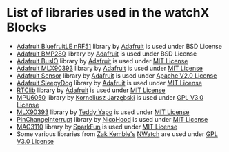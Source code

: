 # **List of libraries used in the watchX Blocks**


* [Adafruit BluefruitLE nRF51][2] library by [Adafruit][1] is used under BSD License
* [Adafruit BMP280][3] library by [Adafruit][1] is used under BSD License
* [Adafruit BusIO][4] library by [Adafruit][1] is used under [MIT License][9]
* [Adafruit MLX90393][5] library by [Adafruit][1] is used under [MIT License][10]
* [Adafruit Sensor][6] library by [Adafruit][1] is used under [Apache V2.0 License][11]
* [Adafruit SleepyDog][7] library by [Adafruit][1] is used under [MIT License][12]
* [RTClib][8] library by [Adafruit][1] is used under [MIT License][13]
* [MPU6050][14] library by [Korneliusz Jarzębski][15] is used under [GPL V3.0 License][16]
* [MLX90393][17] library by [Teddy Yapo][18] is used under [MIT License][19]
* [PinChangeInterrupt][20] library by [NicoHood][21] is used under [MIT License][22]
* [MAG3110][23] library by [SparkFun][24] is used under [MIT License][25]
* Some various libraries from [Zak Kemble's][27] [NWatch][26] are used under [GPL V3.0 License][28]

[1]: https://github.com/adafruit
[2]: https://github.com/adafruit/Adafruit_BluefruitLE_nRF51
[3]: https://github.com/adafruit/Adafruit_BMP280_Library
[4]: https://github.com/adafruit/Adafruit_BusIO
[5]: https://github.com/adafruit/Adafruit_MLX90393_Library
[6]: https://github.com/adafruit/Adafruit_Sensor
[7]: https://github.com/adafruit/Adafruit_SleepyDog
[8]: https://github.com/adafruit/RTClib
[9]: https://github.com/adafruit/Adafruit_BusIO/blob/master/LICENSE
[10]: https://github.com/adafruit/Adafruit_MLX90393_Library/blob/master/LICENSE
[11]: https://github.com/adafruit/Adafruit_Sensor/blob/master/LICENSE.txt
[12]: https://github.com/adafruit/Adafruit_SleepyDog/blob/master/LICENSE
[13]: https://github.com/adafruit/RTClib/blob/master/license.txt
[14]: https://github.com/jarzebski/Arduino-MPU6050
[15]: https://github.com/jarzebski
[16]: https://github.com/jarzebski/Arduino-MPU6050/blob/master/LICENSE
[17]: https://github.com/tedyapo/arduino-MLX90393
[18]: https://github.com/tedyapo
[19]: https://github.com/tedyapo/arduino-MLX90393/blob/master/LICENSE
[20]: https://github.com/NicoHood/PinChangeInterrupt
[21]: https://github.com/NicoHood
[22]: https://github.com/NicoHood/PinChangeInterrupt/blob/master/LICENSE
[23]: https://github.com/sparkfun/SparkFun_MAG3110_Breakout_Board_Arduino_Library
[24]: https://github.com/sparkfun
[25]: https://github.com/sparkfun/SparkFun_MAG3110_Breakout_Board_Arduino_Library/blob/master/LICENSE.md
[26]: https://github.com/zkemble/NWatch
[27]: https://github.com/zkemble
[28]: https://github.com/zkemble/NWatch/blob/master/License.txt
